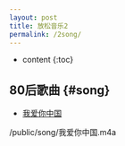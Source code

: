 ```yaml
---
layout: post
title: 放松音乐2
permalink: /2song/
---
```


* content
{:toc}


80后歌曲								{#song}
-----------------------------------------------------------------

+ [我爱你中国](/public/song/我爱你中国.m4a)
<p>/public/song/我爱你中国.m4a</p>
